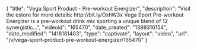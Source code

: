 {
    "title": "Vega Sport Product - Pre-workout Energizer",
    "description": "Visit the estore for more details: http:\/\/bit.ly\/OxhW3x Vega Sport Pre-workout Energizer is a pre-workout drink mix sporting a unique blend of 12 synergistic...",
    "videoid": "165470",
    "date_created": "1399316154",
    "date_modified": "1418181403",
    "type": "captivate",
    "layout": "video",
    "url": "\/v\/vega-sport-product-pre-workout-energizer\/165470"
}